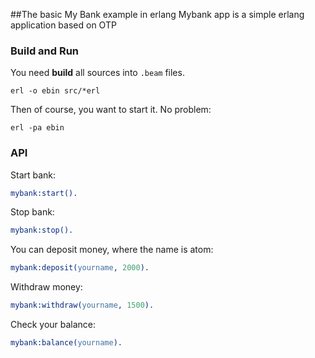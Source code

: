 ##The basic My Bank example in erlang
Mybank app is a simple erlang application based on OTP

### Build and Run
You need **build** all sources into `.beam` files.
```shell
erl -o ebin src/*erl
```

Then of course, you want to start it. No problem:

```shell
erl -pa ebin
```

### API

Start bank:
```erlang
mybank:start().
```

Stop bank:
```erlang
mybank:stop().
```

You can deposit money, where the name is atom:
```erlang
mybank:deposit(yourname, 2000).
```

Withdraw money:
```erlang
mybank:withdraw(yourname, 1500).
```

Check your balance:
```erlang
mybank:balance(yourname).
```


